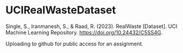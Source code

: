 # UCIRealWasteDataset
Single, S., Iranmanesh, S., &amp; Raad, R. (2023). RealWaste [Dataset]. UCI Machine Learning Repository. https://doi.org/10.24432/C5SS4G.

Uploading to github for public access for an assignment.